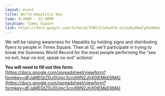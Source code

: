 ```yaml
---
layout: event
title: World Hepatitis Day
time: 9:30AM - 12:30PM
location: Times Square
link: https://docs.google.com/forms/d/1FNl311ahwdlm-eiiUy6u8AwFyAsmKHwG8y9n9pRSm5Q/viewform
---
```

We will be raising awareness for Hepatitis by holding signs and distributing flyers to people in Times Square. Then at 12, we'll participate in trying to break the Guinness World Record for the most people performing the “see no evil, hear no evil, speak no evil” actions!

**You will need to fill out this form:** [https://docs.google.com/spreadsheet/viewform?formkey=dFJaMEQtZDJ0Umc3cndWN2JhX0tEMkE6MA](https://docs.google.com/spreadsheet/viewform?formkey=dFJaMEQtZDJ0Umc3cndWN2JhX0tEMkE6MA)
